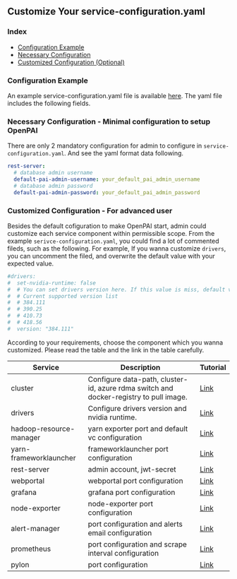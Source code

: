 <!--
  Copyright (c) Microsoft Corporation
  All rights reserved.

  MIT License

  Permission is hereby granted, free of charge, to any person obtaining a copy of this software and associated
  documentation files (the "Software"), to deal in the Software without restriction, including without limitation
  the rights to use, copy, modify, merge, publish, distribute, sublicense, and/or sell copies of the Software, and
  to permit persons to whom the Software is furnished to do so, subject to the following conditions:
  The above copyright notice and this permission notice shall be included in all copies or substantial portions of the Software.

  THE SOFTWARE IS PROVIDED *AS IS*, WITHOUT WARRANTY OF ANY KIND, EXPRESS OR IMPLIED, INCLUDING
  BUT NOT LIMITED TO THE WARRANTIES OF MERCHANTABILITY, FITNESS FOR A PARTICULAR PURPOSE AND
  NONINFRINGEMENT. IN NO EVENT SHALL THE AUTHORS OR COPYRIGHT HOLDERS BE LIABLE FOR ANY CLAIM,
  DAMAGES OR OTHER LIABILITY, WHETHER IN AN ACTION OF CONTRACT, TORT OR OTHERWISE, ARISING FROM,
  OUT OF OR IN CONNECTION WITH THE SOFTWARE OR THE USE OR OTHER DEALINGS IN THE SOFTWARE.
-->

## Customize Your service-configuration.yaml

### Index

- [Configuration Example](#example)
- [Necessary Configuration](#necessary)
- [Customized Configuration (Optional)](#optional)

### Configuration Example <a name="example"></a>

An example service-configuration.yaml file is available [here](../../../../examples/cluster-configuration/services-configuration.yaml). The yaml file includes the following fields.

### Necessary Configuration - Minimal configuration to setup OpenPAI <a name="necessary"></a>

There are only 2 mandatory configuration for admin to configure in ```service-configuration.yaml```. And see the yaml format data following.

```YAML
rest-server:
  # database admin username
  default-pai-admin-username: your_default_pai_admin_username
  # database admin password
  default-pai-admin-password: your_default_pai_admin_password
```

### Customized Configuration - For advanced user <a name="optional"></a>

Besides the default cofiguration to make OpenPAI start, admin could customize each service component within permissible scope. From the example ```serivce-configuration.yaml```, you could find a lot of commented fileds, such as the following. For example, If you wanna customize ```drivers```, you can uncomment the filed, and overwrite the default value with your expected value.

```YAML
#drivers:
#  set-nvidia-runtime: false
#  # You can set drivers version here. If this value is miss, default value will be 384.111
#  # Current supported version list
#  # 384.111
#  # 390.25
#  # 410.73
#  # 418.56
#  version: "384.111"
```

According to your requirements, choose the component which you wanna customized. Please read the table and the link in the table carefully.

| Service                                                      | Description                                                                           | Tutorial                                                                          |
| ------------------------------------------------------------ | ------------------------------------------------------------------------------------- | --------------------------------------------------------------------------------- |
| cluster <a name="ref_cluster_config"></a>                    | Configure data-path, cluster-id, azure rdma switch and docker-registry to pull image. | [Link](../../../../src/cluster/config/cluster.md)                                 |
| drivers <a name="ref_drivers"></a>                           | Configure drivers version and nvidia runtime.                                         | [Link](../../../../src/drivers/config/drivers.md)                                 |
| hadoop-resource-manager <a name="configure_vc_capacity"></a> | yarn exporter port and default vc configuration                                       | [Link](../../../../src/hadoop-resource-manager/config/hadoop-resource-manager.md) |
| yarn-frameworklauncher                                       | frameworklauncher port configuration                                                  | [Link](../../../../src/yarn-frameworklauncher/config/yarn-frameworkerlauncher.md) |
| rest-server <a name="ref_rest_server"></a>                   | admin account, jwt-secret                                     | [Link](../../../../src/rest-server/config/rest-server.md)                         |
| webportal                                                    | webportal port configuration                                                          | [Link](../../../../src/webportal/config/webportal.md)                             |
| grafana                                                      | grafana port configuration                                                            | [Link](../../../../src/grafana/config/grafana.md)                                 |
| node-exporter                                                | node-exporter port configuration                                                      | [Link](../../../../src/node-exporter/config/node-exporter.md)                     |
| alert-manager                                                | port configuration and alerts email configuration                                     | [Link](../../../../src/alert-manager/config/alert-manager.md)                     |
| prometheus                                                   | port configuration and scrape interval configuration                                  | [Link](../../../../src/prometheus/config/prometheus.md)                           |
| pylon                                                        | port configuration                                                                    | [Link](../../../../src/pylon/config/pylon.md)                                     |